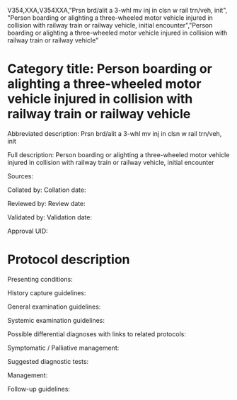 V354,XXA,V354XXA,"Prsn brd/alit a 3-whl mv inj in clsn w rail trn/veh, init", "Person boarding or alighting a three-wheeled motor vehicle injured in collision with railway train or railway vehicle, initial encounter","Person boarding or alighting a three-wheeled motor vehicle injured in collision with railway train or railway vehicle"
# Category title: Person boarding or alighting a three-wheeled motor vehicle injured in collision with railway train or railway vehicle

Abbreviated description: Prsn brd/alit a 3-whl mv inj in clsn w rail trn/veh, init

Full description: Person boarding or alighting a three-wheeled motor vehicle injured in collision with railway train or railway vehicle, initial encounter

Sources:

Collated by:
Collation date:

Reviewed by:
Review date:

Validated by:
Validation date:

Approval UID:

# Protocol description

Presenting conditions:

History capture guidelines:

General examination guidelines:

Systemic examination guidelines:

Possible differential diagnoses with links to related protocols:

Symptomatic / Palliative management:

Suggested diagnostic tests:

Management:

Follow-up guidelines:
